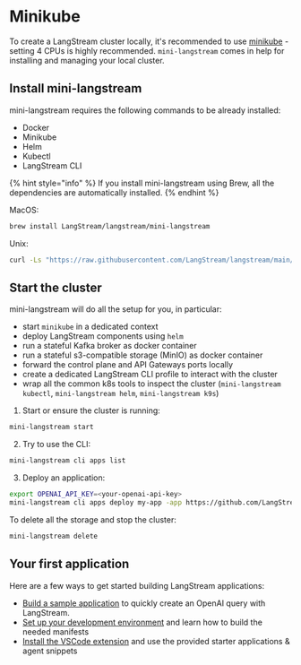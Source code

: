 # Minikube

To create a LangStream cluster locally, it's recommended to use [minikube](https://minikube.sigs.k8s.io/docs/start/) - setting 4 CPUs is highly recommended.
`mini-langstream` comes in help for installing and managing your local cluster.


## Install mini-langstream

mini-langstream requires the following commands to be already installed:
- Docker
- Minikube
- Helm
- Kubectl
- LangStream CLI


{% hint style="info" %}
If you install mini-langstream using Brew, all the dependencies are automatically installed.
{% endhint %}

MacOS:

```bash
brew install LangStream/langstream/mini-langstream
```

Unix:

```bash
curl -Ls "https://raw.githubusercontent.com/LangStream/langstream/main/mini-langstream/get-mini-langstream.sh" | bash
```

## Start the cluster

mini-langstream will do all the setup for you, in particular:
- start `minikube` in a dedicated context
- deploy LangStream components using `helm`
- run a stateful Kafka broker as docker container
- run a stateful s3-compatible storage (MinIO) as docker container
- forward the control plane and API Gateways ports locally
- create a dedicated LangStream CLI profile to interact with the cluster
- wrap all the common k8s tools to inspect the cluster (`mini-langstream kubectl`, `mini-langstream helm`, `mini-langstream k9s`)

1. Start or ensure the cluster is running:

```bash
mini-langstream start
```

2. Try to use the CLI:

```bash
mini-langstream cli apps list
```
3. Deploy an application:

```bash
export OPENAI_API_KEY=<your-openai-api-key>
mini-langstream cli apps deploy my-app -app https://github.com/LangStream/langstream/tree/main/examples/applications/openai-completions -s https://github.com/LangStream/langstream/blob/main/examples/secrets/secrets.yaml
```

To delete all the storage and stop the cluster:

```bash
mini-langstream delete
```


## Your first application

Here are a few ways to get started building LangStream applications:

* [Build a sample application](../building-applications/build-a-sample-app.md) to quickly create an OpenAI query with LangStream.
* [Set up your development environment](../building-applications/development-environment.md) and learn how to build the needed manifests
* [Install the VSCode extension](https://marketplace.visualstudio.com/items?itemName=DataStax.langstream) and use the provided starter applications & agent snippets
